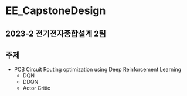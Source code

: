 # EE_CapstoneDesign
## 2023-2 전기전자종합설계 2팀

## 주제

- PCB Circuit Routing optimization using Deep Reinforcement Learning
  - DQN
  - DDQN
  - Actor Critic



